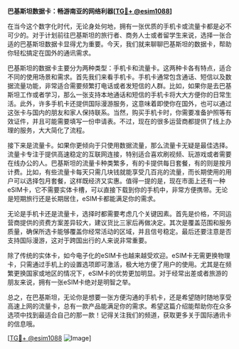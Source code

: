 **巴基斯坦数据卡：畅游南亚的网络利器[[TG💪+ @esim1088](https://t.me/s/esim1088)]**

在当今这个数字化时代，无论身处何地，拥有一张优质的手机卡或流量卡都是必不可少的。对于计划前往巴基斯坦的旅行者、商务人士或者留学生来说，选择一张合适的巴基斯坦数据卡显得尤为重要。今天，我们就来聊聊巴基斯坦的数据卡，帮助你轻松搞定在国外的通讯需求。

巴基斯坦的数据卡主要分为两种类型：手机卡和流量卡。这两种卡各有特点，适合不同的使用场景和需求。首先我们来看手机卡。手机卡通常包含通话、短信以及数据流量功能，非常适合需要频繁打电话或者发短信的人群。比如，如果你是去巴基斯坦工作或者学习，那么一张支持本地通话和短信的手机卡将大大方便你的日常生活。此外，许多手机卡还提供国际漫游服务，这意味着即使你在国外，也可以通过这张卡与国内的朋友和家人保持联系。当然，购买手机卡时，你需要准备护照等有效证件，并且可能需要填写一份申请表。不过，现在的很多运营商都提供了线上办理的服务，大大简化了流程。

接下来是流量卡。如果你更倾向于只使用数据流量，那么流量卡无疑是最佳选择。流量卡专注于提供高速稳定的互联网连接，特别适合喜欢刷视频、玩游戏或者需要在线办公的人。巴基斯坦的流量卡种类繁多，有的卡提供每日套餐，有的则是按月计费。比如，有些流量卡每天只需几块钱就能享受几百兆的流量，而长期使用的用户可以选择包月套餐，这样既经济又实惠。值得一提的是，现在市面上还有一种eSIM卡，它不需要实体卡槽，可以直接下载到你的手机中，非常方便携带。无论是短期旅行还是长期居住，eSIM卡都能满足你的需求。

无论是手机卡还是流量卡，选择时都需要考虑几个关键因素。首先是价格，不同运营商提供的资费方案差异较大，建议货比三家后再做决定。其次是覆盖范围和服务质量，确保所选卡能够覆盖你经常活动的区域，并且信号稳定。最后还要注意是否支持国际漫游，这对于跨国出行的人来说非常重要。

除了传统的实体卡，如今电子化的eSIM卡也越来越受欢迎。eSIM卡无需更换物理卡，只需通过手机上的设置选项即可激活，极大地方便了用户的使用。尤其是在频繁更换国家或地区的情况下，eSIM卡的优势更加明显。对于经常出差或者旅游的朋友来说，拥有一张eSIM卡绝对是明智之举。

总之，在巴基斯坦，无论你是想要一张方便沟通的手机卡，还是希望随时随地享受高速上网的流量卡，总有一款产品能满足你的需求。希望这篇介绍能帮助你在众多选项中找到最适合自己的那一款！记得关注我们的频道，获取更多关于国际通讯卡的信息哦。

[[TG💪+ @esim1088](https://t.me/s/esim1088) ![Image](https://i.postimg.cc/4NQfJmqS/Snipaste-2025-05-13-00-14-12.png)]